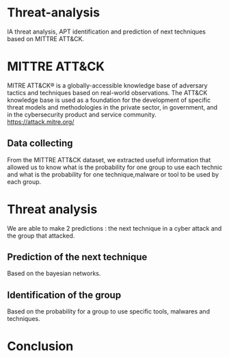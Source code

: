 # Threat-analysis
IA threat analysis, APT identification and prediction of next techniques based on  MITTRE ATT&CK.

# MITTRE ATT&CK
MITRE ATT&CK® is a globally-accessible knowledge base of adversary tactics and techniques based on real-world observations. The ATT&CK knowledge base is used as a foundation for the development of specific threat models and methodologies in the private sector, in government, and in the cybersecurity product and service community.
https://attack.mitre.org/

## Data collecting

From the MITTRE ATT&CK dataset, we extracted usefull information that allowed us to know what is the probability for one group to use each technic and what is the probability for one technique,malware or tool to be used by each group.

# Threat analysis
We are able to make 2 predictions : the next technique in a cyber attack and the group that attacked.

## Prediction of the next technique
Based on the bayesian networks.

## Identification of the group
Based on the probability for a group to use specific tools, malwares and techniques.

# Conclusion
